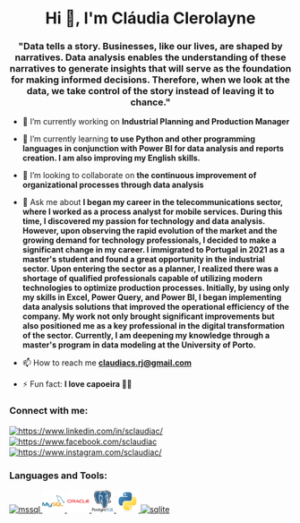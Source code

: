 <h1 align="center">Hi 👋, I'm Cláudia Clerolayne</h1>
<h3 align="center">"Data tells a story. Businesses, like our lives, are shaped by narratives. Data analysis enables the understanding of these narratives to generate insights that will serve as the foundation for making informed decisions. Therefore, when we look at the data, we take control of the story instead of leaving it to chance."</h3>

- 🔭 I’m currently working on **Industrial Planning and Production Manager**

- 🌱 I’m currently learning **to use Python and other programming languages in conjunction with Power BI for data analysis and reports creation. I am also improving my English skills.**

- 👯 I’m looking to collaborate on **the continuous improvement of organizational processes through data analysis**

- 💬 Ask me about **I began my career in the telecommunications sector, where I worked as a process analyst for mobile services. During this time, I discovered my passion for technology and data analysis. However, upon observing the rapid evolution of the market and the growing demand for technology professionals, I decided to make a significant change in my career. I immigrated to Portugal in 2021 as a master's student and found a great opportunity in the industrial sector. Upon entering the sector as a planner, I realized there was a shortage of qualified professionals capable of utilizing modern technologies to optimize production processes. Initially, by using only my skills in Excel, Power Query, and Power BI, I began implementing data analysis solutions that improved the operational efficiency of the company. My work not only brought significant improvements but also positioned me as a key professional in the digital transformation of the sector. Currently, I am deepening my knowledge through a master's program in data modeling at the University of Porto.**

- 📫 How to reach me **claudiacs.rj@gmail.com**

- ⚡ Fun fact: **I love capoeira 🤸‍♀️**

<h3 align="left">Connect with me:</h3>
<p align="left">
<a href="https://linkedin.com/in/https://www.linkedin.com/in/sclaudiac/" target="blank"><img align="center" src="https://raw.githubusercontent.com/rahuldkjain/github-profile-readme-generator/master/src/images/icons/Social/linked-in-alt.svg" alt="https://www.linkedin.com/in/sclaudiac/" height="30" width="40" /></a>
<a href="https://fb.com/https://www.facebook.com/sclaudiac" target="blank"><img align="center" src="https://raw.githubusercontent.com/rahuldkjain/github-profile-readme-generator/master/src/images/icons/Social/facebook.svg" alt="https://www.facebook.com/sclaudiac" height="30" width="40" /></a>
<a href="https://instagram.com/https://www.instagram.com/sclaudiac/" target="blank"><img align="center" src="https://raw.githubusercontent.com/rahuldkjain/github-profile-readme-generator/master/src/images/icons/Social/instagram.svg" alt="https://www.instagram.com/sclaudiac/" height="30" width="40" /></a>
</p>

<h3 align="left">Languages and Tools:</h3>
<p align="left"> <a href="https://www.microsoft.com/en-us/sql-server" target="_blank" rel="noreferrer"> <img src="https://www.svgrepo.com/show/303229/microsoft-sql-server-logo.svg" alt="mssql" width="40" height="40"/> </a> <a href="https://www.mysql.com/" target="_blank" rel="noreferrer"> <img src="https://raw.githubusercontent.com/devicons/devicon/master/icons/mysql/mysql-original-wordmark.svg" alt="mysql" width="40" height="40"/> </a> <a href="https://www.oracle.com/" target="_blank" rel="noreferrer"> <img src="https://raw.githubusercontent.com/devicons/devicon/master/icons/oracle/oracle-original.svg" alt="oracle" width="40" height="40"/> </a> <a href="https://www.postgresql.org" target="_blank" rel="noreferrer"> <img src="https://raw.githubusercontent.com/devicons/devicon/master/icons/postgresql/postgresql-original-wordmark.svg" alt="postgresql" width="40" height="40"/> </a> <a href="https://www.python.org" target="_blank" rel="noreferrer"> <img src="https://raw.githubusercontent.com/devicons/devicon/master/icons/python/python-original.svg" alt="python" width="40" height="40"/> </a> <a href="https://www.sqlite.org/" target="_blank" rel="noreferrer"> <img src="https://www.vectorlogo.zone/logos/sqlite/sqlite-icon.svg" alt="sqlite" width="40" height="40"/> </a> </p>

